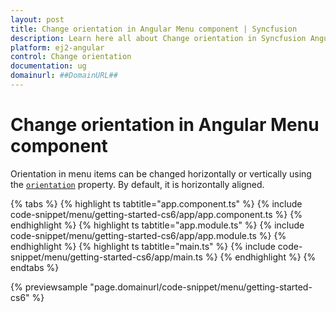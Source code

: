 ```yaml
---
layout: post
title: Change orientation in Angular Menu component | Syncfusion
description: Learn here all about Change orientation in Syncfusion Angular Menu component of Syncfusion Essential JS 2 and more.
platform: ej2-angular
control: Change orientation 
documentation: ug
domainurl: ##DomainURL##
---
```


# Change orientation in Angular Menu component

Orientation in menu items can be changed horizontally or vertically using the
[`orientation`](https://ej2.syncfusion.com/angular/documentation/api/menu/#orientation) property.
By default, it is horizontally aligned.

{% tabs %}
{% highlight ts tabtitle="app.component.ts" %}
{% include code-snippet/menu/getting-started-cs6/app/app.component.ts %}
{% endhighlight %}
{% highlight ts tabtitle="app.module.ts" %}
{% include code-snippet/menu/getting-started-cs6/app/app.module.ts %}
{% endhighlight %}
{% highlight ts tabtitle="main.ts" %}
{% include code-snippet/menu/getting-started-cs6/app/main.ts %}
{% endhighlight %}
{% endtabs %}
  
{% previewsample "page.domainurl/code-snippet/menu/getting-started-cs6" %}
